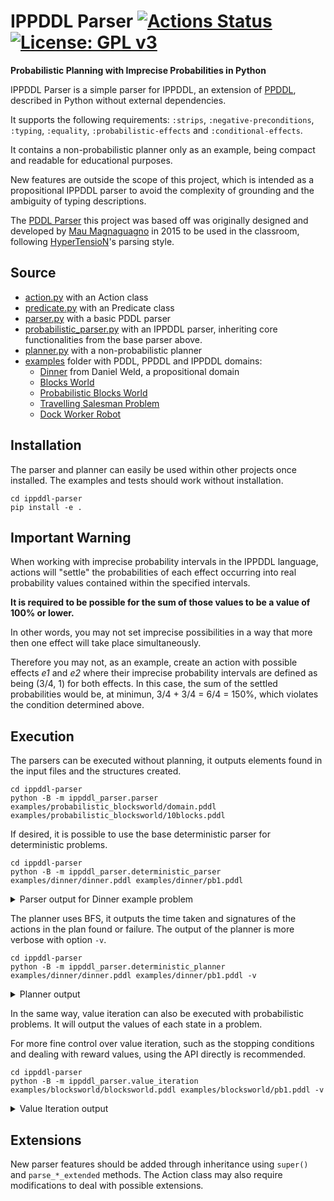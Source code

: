 # IPPDDL Parser [![Actions Status](https://github.com/AndreMoukarzel/ippddl-parser/workflows/build/badge.svg)](https://github.com/AndreMoukarzel/ippddl-parser/actions) [![License: GPL v3](https://img.shields.io/badge/License-GPLv3-blue.svg)](https://www.gnu.org/licenses/gpl-3.0)
**Probabilistic Planning with Imprecise Probabilities in Python**

IPPDDL Parser is a simple parser for IPPDDL, an extension of [PPDDL](https://en.wikipedia.org/wiki/Planning_Domain_Definition_Language#PPDDL), described in Python without external dependencies.

It supports the following requirements: ``:strips``, ``:negative-preconditions``, ``:typing``, ``:equality``, ``:probabilistic-effects`` and ``:conditional-effects``.

It contains a non-probabilistic planner only as an example, being compact and readable for educational purposes.

New features are outside the scope of this project, which is intended as a propositional IPPDDL parser to avoid the complexity of grounding and the ambiguity of typing descriptions.

The [PDDL Parser](https://github.com/pucrs-automated-planning/pddl-parser) this project was based off was originally designed and developed by [Mau Magnaguagno](https://github.com/Maumagnaguagno) in 2015 to be used in the classroom, following [HyperTensioN](https://github.com/Maumagnaguagno/HyperTensioN)'s parsing style.

## Source
- [action.py](ippddl_parser/action.py) with an Action class
- [predicate.py](ippddl_parser/predicate.py) with an Predicate class
- [parser.py](ippddl_parser/parser.py) with a basic PDDL parser
- [probabilistic_parser.py](ippddl_parser/probabilistic_parser.py) with an IPPDDL parser, inheriting core functionalities from the base parser above.
- [planner.py](ippddl_parser/planner.py) with a non-probabilistic planner
- [examples](examples/) folder with PDDL, PPDDL and IPPDDL domains:
  - [Dinner](examples/dinner) from Daniel Weld, a propositional domain
  - [Blocks World](examples/blocksworld)
  - [Probabilistic Blocks World](examples/probabilistic_blocksworld)
  - [Travelling Salesman Problem](examples/tsp)
  - [Dock Worker Robot](examples/dwr)

## Installation
The parser and planner can easily be used within other projects once installed.
The examples and tests should work without installation.

```Shell
cd ippddl-parser
pip install -e .
```

## Important Warning

When working with imprecise probability intervals in the IPPDDL language, actions will "settle" the probabilities of
each effect occurring into real probability values contained within the specified intervals.

**It is required to be possible for the sum of those values to be a value of 100% or lower.**

In other words, you may not set imprecise possibilities in a way that more then one effect will take place simultaneously.

Therefore you may not, as an example, create an action with possible effects *e1* and *e2* where their imprecise
probability intervals are defined as being (3/4, 1) for both effects. In this case, the sum of the settled probabilities
would be, at minimun, 3/4 + 3/4 = 6/4 = 150%, which violates the condition determined above.

## Execution
The parsers can be executed without planning, it outputs elements found in the input files and the structures created.

```Shell
cd ippddl-parser
python -B -m ippddl_parser.parser examples/probabilistic_blocksworld/domain.pddl examples/probabilistic_blocksworld/10blocks.pddl
```

If desired, it is possible to use the base deterministic parser for deterministic problems.

```Shell
cd ippddl-parser
python -B -m ippddl_parser.deterministic_parser examples/dinner/dinner.pddl examples/dinner/pb1.pddl
```

<details><summary>Parser output for Dinner example problem</summary>

```Shell
----------------------------
['define',
 ['domain', 'dinner'],
 [':requirements', ':strips'],
 [':predicates', ['clean'], ['dinner'], ['quiet'], ['present'], ['garbage']],
 [':action', 'cook', ':precondition', ['clean'], ':effect', ['dinner']],     
 [':action', 'wrap', ':precondition', ['quiet'], ':effect', ['present']],    
 [':action',
  'carry',
  ':precondition',
  ['garbage'],
  ':effect',
  ['and', ['not', ['garbage']], ['not', ['clean']]]],
 [':action',
  'dolly',
  ':precondition',
  ['garbage'],
  ':effect',
  ['and', ['not', ['garbage']], ['not', ['quiet']]]]]
----------------------------
['define',
 ['problem', 'pb1'],
 [':domain', 'dinner'],
 [':init', ['garbage'], ['clean'], ['quiet']],
 [':goal', ['and', ['dinner'], ['present'], ['not', ['garbage']]]]]
----------------------------
Domain name: dinner
action: cook
  parameters: []
  positive_preconditions: [['clean']]
  negative_preconditions: []
  effects:
        1
          positive effects: [['dinner']]
          negative effects: []

action: wrap
  parameters: []
  positive_preconditions: [['quiet']]
  negative_preconditions: []
  effects:
        1
          positive effects: [['present']]
          negative effects: []

action: carry
  parameters: []
  positive_preconditions: [['garbage']]
  negative_preconditions: []
  effects:
        1
          positive effects: []
          negative effects: [['clean'], ['garbage']]

action: dolly
  parameters: []
  positive_preconditions: [['garbage']]
  negative_preconditions: []
  effects:
        1
          positive effects: []
          negative effects: [['quiet'], ['garbage']]

----------------------------
Problem name: pb1
Objects: {}
State: [['clean'], ['quiet'], ['garbage']]
Positive goals: [['present'], ['dinner']]
Negative goals: [['garbage']]
```
</details>

The planner uses BFS, it outputs the time taken and signatures of the actions in the plan found or failure.
The output of the planner is more verbose with option ``-v``.

```Shell
cd ippddl-parser
python -B -m ippddl_parser.deterministic_planner examples/dinner/dinner.pddl examples/dinner/pb1.pddl -v
```

<details><summary>Planner output</summary>

```Shell
Time: 0.00200009346008s
plan:
action: cook
  parameters: []
  positive_preconditions: [['clean']]
  negative_preconditions: []
  add_effects: [['dinner']]
  del_effects: []

action: wrap
  parameters: []
  positive_preconditions: [['quiet']]
  negative_preconditions: []
  add_effects: [['present']]
  del_effects: []

action: carry
  parameters: []
  positive_preconditions: [['garbage']]
  negative_preconditions: []
  add_effects: []
  del_effects: [['garbage'], ['clean']]
```
</details>


In the same way, value iteration can also be executed with probabilistic problems. It will output the values of each
state in a problem.

For more fine control over value iteration, such as the stopping conditions and dealing with reward values, using the
API directly is recommended.

```Shell
cd ippddl-parser
python -B -m ippddl_parser.value_iteration examples/blocksworld/blocksworld.pddl examples/blocksworld/pb1.pddl -v
```

<details><summary>Value Iteration output</summary>

```Shell
Time: 0.0009970664978027344s
frozenset({('holding', 'b'), ('equal', 'b', 'b'), ('clear', 'a'), ('equal', 'a', 'a'), ('ontable', 'a')}): 0.125
frozenset({('ontable', 'b'), ('equal', 'b', 'b'), ('clear', 'a'), ('equal', 'a', 'a'), ('clear', 'b'), ('ontable', 'a')}): 0.25
frozenset({('ontable', 'b'), ('equal', 'b', 'b'), ('clear', 'a'), ('on', 'a', 'b'), ('equal', 'a', 'a')}): 1.0
frozenset({('holding', 'a'), ('ontable', 'b'), ('equal', 'b', 'b'), ('equal', 'a', 'a'), ('clear', 'b')}): 0.5
frozenset({('holding', 'a'), ('equal', 'b', 'b'), ('equal', 'a', 'a'), ('holding', 'b')}): 0.25
frozenset({('equal', 'b', 'b'), ('on', 'b', 'a'), ('equal', 'a', 'a'), ('clear', 'b'), ('ontable', 'a')}): 0.0625
```
</details>

## Extensions
New parser features should be added through inheritance using ``super()`` and ``parse_*_extended`` methods.
The Action class may also require modifications to deal with possible extensions.